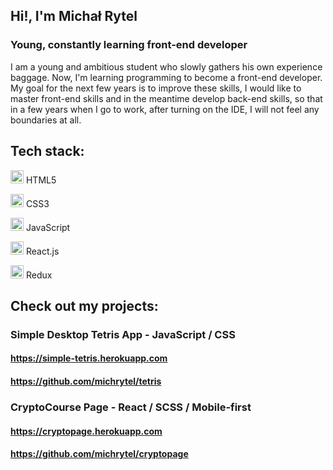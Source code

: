 ## Hi!, I'm Michał Rytel
### Young, constantly learning front-end developer

I am a young and ambitious student who slowly gathers his own experience baggage. Now, I'm learning programming to become a front-end developer. 
My goal for the next few years is to improve these skills, I would like to master front-end skills and in the meantime develop back-end skills, so that in a few years when I go to work, after turning on the IDE, I will not feel any boundaries at all.

## Tech stack:
<img src="https://github.com/tomchen/stack-icons/blob/master/logos/html-5.svg" alt="HTML5" width="21px" height="21px"> HTML5

<img src="https://github.com/tomchen/stack-icons/blob/master/logos/css-3.svg" alt="CSS3" width="21px" height="21px"> CSS3

<img src="https://github.com/tomchen/stack-icons/blob/master/logos/javascript.svg" alt="JavaScript" width="21px" height="21px"> JavaScript

<img src="https://github.com/tomchen/stack-icons/blob/master/logos/react.svg" alt="React" width="21px" height="21px"> React.js

<img src="https://github.com/tomchen/stack-icons/blob/master/logos/redux.svg" alt="Redux" width="21px" height="21px"> Redux

## Check out my projects:

### Simple Desktop Tetris App - JavaScript / CSS
#### https://simple-tetris.herokuapp.com
#### https://github.com/michrytel/tetris

### CryptoCourse Page - React / SCSS / Mobile-first 
#### https://cryptopage.herokuapp.com
#### https://github.com/michrytel/cryptopage
